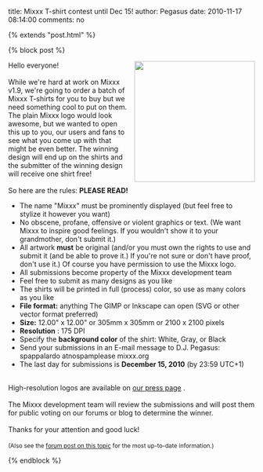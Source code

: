 title: Mixxx T-shirt contest until Dec 15!
author: Pegasus
date: 2010-11-17 08:14:00
comments: no

{% extends "post.html" %}

{% block post %}

<a onblur="try {parent.deselectBloggerImageGracefully();} catch(e) {}" href="{% static '/static/images/news/tshirtsmall.jpeg' %}"><img style="margin: 0pt 0pt 10px 10px; float: right; cursor: pointer; width: 246px; height: 246px;" src="{% static '/static/images/news/tshirtsmall.jpeg' %}" alt="" id="BLOGGER_PHOTO_ID_5540432098774020706" border="0" />
</a>
Hello everyone!<br />
<br />
While we're hard at work on Mixxx v1.9, we're going to order a batch of Mixxx T-shirts for you to buy but we need something cool to put on them. The plain Mixxx logo would look awesome, but we wanted to open this up to you, our users and fans to see what you come up with that might be even better. The winning design will end up on the shirts and the submitter of the winning design will receive one shirt free!<br />
<br />
So here are the rules: <span style="font-weight: bold;">PLEASE READ!</span>
<br />
<ul><li> The name "Mixxx" must be prominently displayed (but feel free to stylize it however you want)</li>
<li> No obscene, profane, offensive or violent graphics or text. (We want Mixxx to inspire good feelings. If you wouldn't show it to your grandmother, don't submit it.)</li>
<li> All artwork <span style="font-weight: bold;">must</span>
 be original (and/or you must own the rights to use and submit it (and be able to prove it.) If you're not sure or don't have proof, don't use it.) Of course you have permission to use the Mixxx logo.</li>
<li> All submissions become property of the Mixxx development team</li>
<li> Feel free to submit as many designs as you like</li>
<li>The shirts will be printed in full (process) color, so use as many colors as you like<br />
</li>
<li> <span style="font-weight: bold;">File format:</span>
 anything The GIMP or Inkscape can open (SVG or other vector format preferred)</li>
<li> <span style="font-weight: bold;">Size:</span>
 12.00" x 12.00" or 305mm x 305mm or 2100 x 2100 pixels</li>
<li><span style="font-weight: bold;">Resolution</span>
: 175 DPI</li>
<li> Specify the <span style="font-weight: bold;">background color</span>
 of the shirt: White, Gray, or Black</li>
<li> Send your submissions in an E-mail message to D.J. Pegasus: spappalardo atnospamplease mixxx.org<br />
</li>
<li> The last day for submissions is <span style="font-weight: bold;">December 15, 2010</span>
 (by 23:59 UTC+1)</li>
</ul>
<br />
High-resolution logos are available on <a href="http://www.mixxx.org/press.php">our press page</a>
.<br />
<br />
The Mixxx development team will review the submissions and will post them for public voting on our forums or blog to determine the winner.<br />
<br />
Thanks for your attention and good luck!<br />
<br />
<span style="font-size:85%;">(Also see the <a href="https://mixxx.org/forums/viewtopic.php?f=1&amp;t=1745">forum post on this topic</a>
 for the most up-to-date information.)</span>


{% endblock %}
